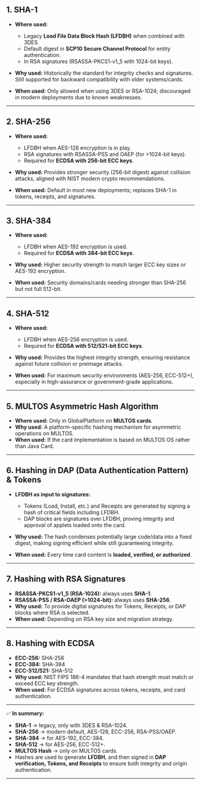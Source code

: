 
## 1. **SHA-1**

* **Where used:**

  * Legacy **Load File Data Block Hash (LFDBH)** when combined with 3DES.
  * Default digest in **SCP10 Secure Channel Protocol** for entity authentication.
  * In RSA signatures (RSASSA-PKCS1-v1\_5 with 1024-bit keys).
* **Why used:** Historically the standard for integrity checks and signatures. Still supported for backward compatibility with older systems/cards.
* **When used:** Only allowed when using 3DES or RSA-1024; discouraged in modern deployments due to known weaknesses.

---

## 2. **SHA-256**

* **Where used:**

  * LFDBH when AES-128 encryption is in play.
  * RSA signatures with RSASSA-PSS and OAEP (for >1024-bit keys).
  * Required for **ECDSA with 256-bit ECC keys**.
* **Why used:** Provides stronger security (256-bit digest) against collision attacks, aligned with NIST modern crypto recommendations.
* **When used:** Default in most new deployments; replaces SHA-1 in tokens, receipts, and signatures.

---

## 3. **SHA-384**

* **Where used:**

  * LFDBH when AES-192 encryption is used.
  * Required for **ECDSA with 384-bit ECC keys**.
* **Why used:** Higher security strength to match larger ECC key sizes or AES-192 encryption.
* **When used:** Security domains/cards needing stronger than SHA-256 but not full 512-bit.

---

## 4. **SHA-512**

* **Where used:**

  * LFDBH when AES-256 encryption is used.
  * Required for **ECDSA with 512/521-bit ECC keys**.
* **Why used:** Provides the highest integrity strength, ensuring resistance against future collision or preimage attacks.
* **When used:** For maximum security environments (AES-256, ECC-512+), especially in high-assurance or government-grade applications.

---

## 5. **MULTOS Asymmetric Hash Algorithm**

* **Where used:** Only in GlobalPlatform on **MULTOS cards**.
* **Why used:** A platform-specific hashing mechanism for asymmetric operations on MULTOS.
* **When used:** If the card implementation is based on MULTOS OS rather than Java Card.

---

## 6. **Hashing in DAP (Data Authentication Pattern) & Tokens**

* **LFDBH as input to signatures:**

  * Tokens (Load, Install, etc.) and Receipts are generated by signing a hash of critical fields including LFDBH.
  * DAP blocks are signatures over LFDBH, proving integrity and approval of applets loaded onto the card.
* **Why used:** The hash condenses potentially large code/data into a fixed digest, making signing efficient while still guaranteeing integrity.
* **When used:** Every time card content is **loaded, verified, or authorized**.

---

## 7. **Hashing with RSA Signatures**

* **RSASSA-PKCS1-v1\_5 (RSA-1024):** always uses **SHA-1**.
* **RSASSA-PSS / RSA-OAEP (>1024-bit):** always uses **SHA-256**.
* **Why used:** To provide digital signatures for Tokens, Receipts, or DAP blocks where RSA is selected.
* **When used:** Depending on RSA key size and migration strategy.

---

## 8. **Hashing with ECDSA**

* **ECC-256:** SHA-256
* **ECC-384:** SHA-384
* **ECC-512/521:** SHA-512
* **Why used:** NIST FIPS 186-4 mandates that hash strength must match or exceed ECC key strength.
* **When used:** For ECDSA signatures across tokens, receipts, and card authentication.

---

✅ **In summary:**

* **SHA-1** → legacy, only with 3DES & RSA-1024.
* **SHA-256** → modern default, AES-128, ECC-256, RSA-PSS/OAEP.
* **SHA-384** → for AES-192, ECC-384.
* **SHA-512** → for AES-256, ECC-512+.
* **MULTOS Hash** → only on MULTOS cards.
* Hashes are used to generate **LFDBH**, and then signed in **DAP verification, Tokens, and Receipts** to ensure both integrity and origin authentication.

---

